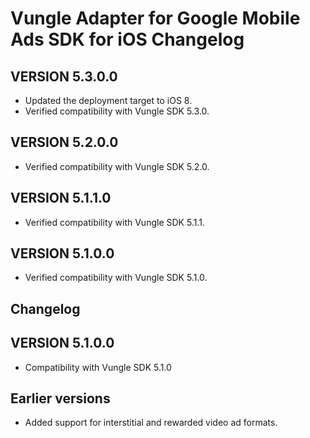 # Vungle Adapter for Google Mobile Ads SDK for iOS Changelog

## VERSION 5.3.0.0
- Updated the deployment target to iOS 8.
- Verified compatibility with Vungle SDK 5.3.0.

## VERSION 5.2.0.0
- Verified compatibility with Vungle SDK 5.2.0.

## VERSION 5.1.1.0
- Verified compatibility with Vungle SDK 5.1.1.

## VERSION 5.1.0.0
- Verified compatibility with Vungle SDK 5.1.0.


## Changelog
## VERSION 5.1.0.0
- Compatibility with Vungle SDK 5.1.0


## Earlier versions
- Added support for interstitial and rewarded video ad formats.
